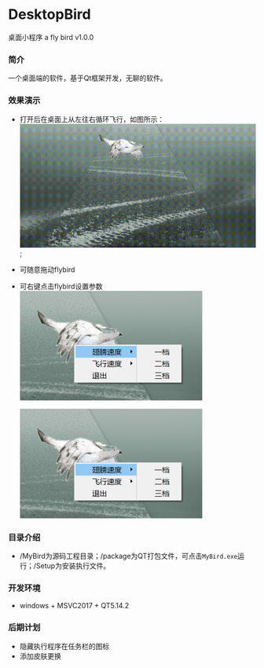 # DesktopBird
桌面小程序 a fly bird  v1.0.0

### 简介
一个桌面端的软件，基于Qt框架开发，无聊的软件。
### 效果演示
* 打开后在桌面上从左往右循环飞行，如图所示：
  ![fly bird gif](./image/image_001.gif);
  
* 可随意拖动flybird
  
* 可右键点击flybird设置参数
   ![flybird config](./image/image_001.png)

   ![flybird config](./image/image_001.png)
### 目录介绍
* /MyBird为源码工程目录；/package为QT打包文件，可点击```MyBird.exe```运行；/Setup为安装执行文件。
### 开发环境
* windows + MSVC2017 + QT5.14.2
### 后期计划
* 隐藏执行程序在任务栏的图标
* 添加皮肤更换